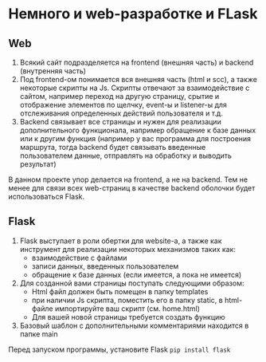 # Немного и web-разработке и FLask

## Web
1) Всякий сайт подразделяется на frontend (внешняя часть) и backend (внутренняя часть)
2) Под frontend-ом понимается вся внешняя часть (html и scc), а также некоторые скрипты на Js. Скрипты отвечают за взаимодействие с сайтом, например переход на другую страницу, срытие и отображение элементов по щелчку, event-ы и listener-ы для отслеживания определенных действий пользователя и т.д.
3) Backend связывает все страницы и нужен для реализации дополнительного функционала, например обращение к базе данных или к другим функция (например у вас программа для построения маршрута, тогда backend будет связывать введенные пользователем данные, отправлять на обработку и выводить результат)

В данном проекте упор делается на frontend, а не на backend.
Тем не менее для связи всех web-страниц в качестве backend оболочки будет использоваться Flask.

## Flask
1) Flask выступает в роли обертки для website-а, а также как инструмент для реализации некоторых механизмов таких как:
    - взаимодействие с файлами
    - записи данных, введенных пользователем
    - обращение к базе данных (если имеется, а пока не имеется)
2) Для созданной вами страницы поступать следующими образом:
    - Html файл должен быть помещен в папку templates
    - при наличии Js скрипта, поместить его в папку static, в html-файле импортируйте ваш скрипт (см. home.html)
    - Для вашей новой страницы требуется создать функцию
3) Базовый шаблон с дополнительными комментариями находится в папке main

Перед запуском программы, установите Flask `pip install flask`